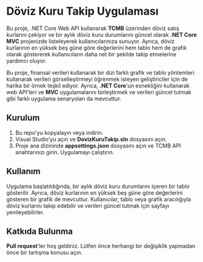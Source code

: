 
# Döviz Kuru Takip Uygulaması

Bu proje, .NET Core Web API kullanarak **TCMB** üzerinden döviz satış kurlarını çekiyor ve bir aylık döviz kuru durumlarını güncel olarak **.NET Core MVC** projenizde listeleyerek kullanıcılarınıza sunuyor. Ayrıca, döviz kurlarının en yüksek beş güne göre değerlerini hem tablo hem de grafik olarak göstererek kullanıcıların daha net bir şekilde takip etmelerine yardımcı oluyor.

Bu proje, finansal verileri kullanarak bir dizi farklı grafik ve tablo yöntemleri kullanarak verileri görselleştirmeyi öğrenmek isteyen geliştiriciler için de harika bir örnek teşkil ediyor. Ayrıca, **.NET Core**'un esnekliğini kullanarak web API'leri ve **MVC** uygulamalarını birleştirmek ve verileri güncel tutmak gibi farklı uygulama senaryoları da mevcuttur.

## Kurulum
1. Bu repo'yu kopyalayın veya indirin.
2. Visual Studio'yu açın ve **DovizKuruTakip.sln** dosyasını açın.
3. Proje ana dizininde **appsettings.json** dosyasını açın ve TCMB API anahtarınızı girin.
   Uygulamayı çalıştırın.

## Kullanım
Uygulama başlatıldığında, bir aylık döviz kuru durumlarını içeren bir tablo gösterilir. Ayrıca, döviz kurlarının en yüksek beş güne göre değerlerini gösteren bir grafik de mevcuttur. Kullanıcılar, tablo veya grafik aracılığıyla döviz kurlarını takip edebilir ve verileri güncel tutmak için sayfayı yenileyebilirler.

## Katkıda Bulunma
**Pull request**'ler hoş geldiniz. Lütfen önce herhangi bir değişiklik yapmadan önce bir tartışma konusu açın.

